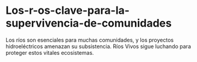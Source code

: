 # Los-r-os-clave-para-la-supervivencia-de-comunidades
Los ríos son esenciales para muchas comunidades, y los proyectos hidroeléctricos amenazan su subsistencia. Ríos Vivos sigue luchando para proteger estos vitales ecosistemas.
